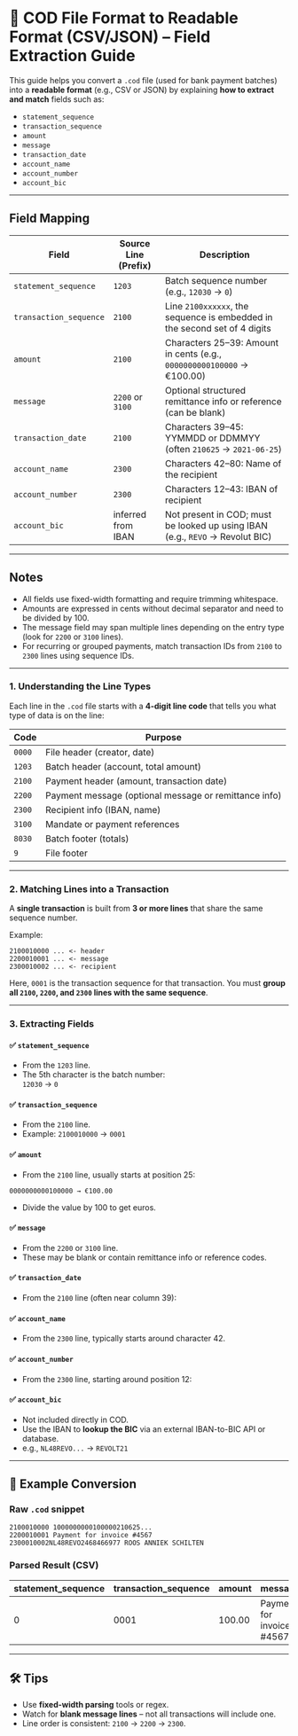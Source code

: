 # 🧾 COD File Format to Readable Format (CSV/JSON) – Field Extraction Guide

This guide helps you convert a `.cod` file (used for bank payment batches) into a **readable format** (e.g., CSV or JSON) by explaining **how to extract and match** fields such as:

- `statement_sequence`
- `transaction_sequence`
- `amount`
- `message`
- `transaction_date`
- `account_name`
- `account_number`
- `account_bic`

---

## Field Mapping

| Field                  | Source Line (Prefix) | Description                                                                   |
| ---------------------- | -------------------- | ----------------------------------------------------------------------------- |
| `statement_sequence`   | `1203`               | Batch sequence number (e.g., `12030` → `0`)                                   |
| `transaction_sequence` | `2100`               | Line `2100xxxxxx`, the sequence is embedded in the second set of 4 digits     |
| `amount`               | `2100`               | Characters 25–39: Amount in cents (e.g., `0000000000100000` → €100.00)        |
| `message`              | `2200` or `3100`     | Optional structured remittance info or reference (can be blank)               |
| `transaction_date`     | `2100`               | Characters 39–45: YYMMDD or DDMMYY (often `210625` → `2021-06-25`)            |
| `account_name`         | `2300`               | Characters 42–80: Name of the recipient                                       |
| `account_number`       | `2300`               | Characters 12–43: IBAN of recipient                                           |
| `account_bic`          | inferred from IBAN   | Not present in COD; must be looked up using IBAN (e.g., `REVO` → Revolut BIC) |

---

## Notes

- All fields use fixed-width formatting and require trimming whitespace.
- Amounts are expressed in cents without decimal separator and need to be divided by 100.
- The message field may span multiple lines depending on the entry type (look for `2200` or `3100` lines).
- For recurring or grouped payments, match transaction IDs from `2100` to `2300` lines using sequence IDs.

---

### 1. Understanding the Line Types

Each line in the `.cod` file starts with a **4-digit line code** that tells you what type of data is on the line:

| Code   | Purpose                                               |
| ------ | ----------------------------------------------------- |
| `0000` | File header (creator, date)                           |
| `1203` | Batch header (account, total amount)                  |
| `2100` | Payment header (amount, transaction date)             |
| `2200` | Payment message (optional message or remittance info) |
| `2300` | Recipient info (IBAN, name)                           |
| `3100` | Mandate or payment references                         |
| `8030` | Batch footer (totals)                                 |
| `9`    | File footer                                           |

---

### 2. Matching Lines into a Transaction

A **single transaction** is built from **3 or more lines** that share the same sequence number.

Example:

```
2100010000 ... <- header
2200010001 ... <- message
2300010002 ... <- recipient
```

Here, `0001` is the transaction sequence for that transaction. You must **group all `2100`, `2200`, and `2300` lines with the same sequence**.

---

### 3. Extracting Fields

#### ✅ `statement_sequence`

- From the `1203` line.
- The 5th character is the batch number:  
  `12030` → `0`

#### ✅ `transaction_sequence`

- From the `2100` line.
- Example: `2100010000` → `0001`

#### ✅ `amount`

- From the `2100` line, usually starts at position 25:

```
0000000000100000 → €100.00
```

- Divide the value by 100 to get euros.

#### ✅ `message`

- From the `2200` or `3100` line.
- These may be blank or contain remittance info or reference codes.

#### ✅ `transaction_date`

- From the `2100` line (often near column 39):

#### ✅ `account_name`

- From the `2300` line, typically starts around character 42.

#### ✅ `account_number`

- From the `2300` line, starting around position 12:

#### ✅ `account_bic`

- Not included directly in COD.
- Use the IBAN to **lookup the BIC** via an external IBAN-to-BIC API or database.
- e.g., `NL48REVO...` → `REVOLT21`

---

## 📄 Example Conversion

### Raw `.cod` snippet

```
2100010000 1000000000100000210625...
2200010001 Payment for invoice #4567
2300010002NL48REVO2468466977 ROOS ANNIEK SCHILTEN
```

### Parsed Result (CSV)

| statement_sequence | transaction_sequence | amount | message                   | transaction_date | account_name         | account_number     | account_bic |
| ------------------ | -------------------- | ------ | ------------------------- | ---------------- | -------------------- | ------------------ | ----------- |
| 0                  | 0001                 | 100.00 | Payment for invoice #4567 | 2021-06-25       | ROOS ANNIEK SCHILTEN | NL48REVO2468466977 | REVOLT21    |

---

## 🛠 Tips

- Use **fixed-width parsing** tools or regex.
- Watch for **blank message lines** – not all transactions will include one.
- Line order is consistent: `2100` → `2200` → `2300`.
